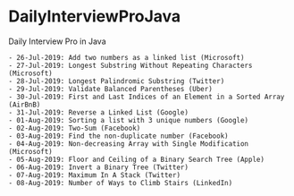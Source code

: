 # DailyInterviewProJava

Daily Interview Pro in Java

	- 26-Jul-2019: Add two numbers as a linked list (Microsoft)
	- 27-Jul-2019: Longest Substring Without Repeating Characters (Microsoft)
	- 28-Jul-2019: Longest Palindromic Substring (Twitter)
	- 29-Jul-2019: Validate Balanced Parentheses (Uber)
	- 30-Jul-2019: First and Last Indices of an Element in a Sorted Array (AirBnB)
	- 31-Jul-2019: Reverse a Linked List (Google)
	- 01-Aug-2019: Sorting a list with 3 unique numbers (Google)
	- 02-Aug-2019: Two-Sum (Facebook)
	- 03-Aug-2019: Find the non-duplicate number (Facebook)
	- 04-Aug-2019: Non-decreasing Array with Single Modification (Microsoft)
	- 05-Aug-2019: Floor and Ceiling of a Binary Search Tree (Apple)
	- 06-Aug-2019: Invert a Binary Tree (Twitter)
	- 07-Aug-2019: Maximum In A Stack (Twitter)
	- 08-Aug-2019: Number of Ways to Climb Stairs (LinkedIn)